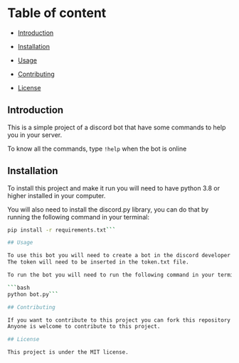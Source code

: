 # Table of content

- [Introduction](#introduction)

- [Installation](#installation)

- [Usage](#usage)

- [Contributing](#contributing)

- [License](#license)


## Introduction

This is a simple project of a discord bot that have some commands to help you in your server.

To know all the commands, type ```!help``` when the bot is online

## Installation

To install this project and make it run you will need to have python 3.8 or higher installed in your computer.

You will also need to install the discord.py library, you can do that by running the following command in your terminal:

```bash 
pip install -r requirements.txt```

## Usage

To use this bot you will need to create a bot in the discord developer portal and get the token of the bot.
The token will need to be inserted in the token.txt file.

To run the bot you will need to run the following command in your terminal:

```bash 
python bot.py```

## Contributing

If you want to contribute to this project you can fork this repository and make a pull request with your changes.
Anyone is welcome to contribute to this project.

## License

This project is under the MIT license.

